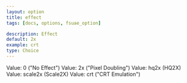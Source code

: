 ```yaml
---
layout: option
title: effect
tags: [docs, options, fsuae_option]

description: Effect
default: 2x
example: crt
type: Choice
---
```


Value: 0 ("No Effect")
Value: 2x ("Pixel Doubling")
Value: hq2x (HQ2X)
Value: scale2x (Scale2X)
Value: crt ("CRT Emulation")
